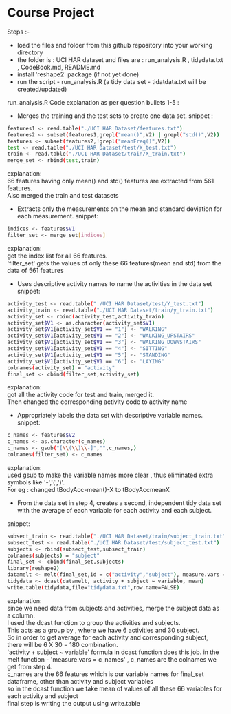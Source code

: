 Course Project
===================

Steps :-
* load the files and folder from this github repository into your working directory
* the folder is : UCI HAR dataset and files are : run_analysis.R , tidydata.txt , CodeBook.md, README.md
* install 'reshape2' package (if not yet done)
* run the script - run_analysis.R (a tidy  data set - tidatdata.txt will be created/updated)

run_analysis.R Code explanation as per question bullets 1-5 :


* Merges the training and the test sets to create one data set.
snippet : 
```sh
features1 <- read.table("./UCI HAR Dataset/features.txt")
features2 <- subset(features1,grepl("mean()",V2) | grepl("std()",V2))
features <- subset(features2,!grepl("meanFreq()",V2))
test <- read.table("./UCI HAR Dataset/test/X_test.txt")
train <- read.table("./UCI HAR Dataset/train/X_train.txt")
merge_set <- rbind(test,train)
```
explanation:   
66 features having only mean() and std() features are extracted from 561 features.  
Also merged the train and test datasets

* Extracts only the measurements on the mean and standard deviation for each measurement. 
snippet:
```sh
indices <- features$V1
filter_set <- merge_set[indices]
```
explanation:    
get the index list for all 66 features.  
'filter_set' gets the values of only these 66 features(mean and std) from the data of 561 features 

* Uses descriptive activity names to name the activities in the data set
snippet:
```sh
activity_test <- read.table("./UCI HAR Dataset/test/Y_test.txt")
activity_train <- read.table("./UCI HAR Dataset/train/y_train.txt")
activity_set <- rbind(activity_test,activity_train)
activity_set$V1 <- as.character(activity_set$V1)
activity_set$V1[activity_set$V1 == "1"] <- "WALKING"
activity_set$V1[activity_set$V1 == "2"] <- "WALKING_UPSTAIRS"
activity_set$V1[activity_set$V1 == "3"] <- "WALKING_DOWNSTAIRS"
activity_set$V1[activity_set$V1 == "4"] <- "SITTING"
activity_set$V1[activity_set$V1 == "5"] <- "STANDING"
activity_set$V1[activity_set$V1 == "6"] <- "LAYING"
colnames(activity_set) = "activity"
final_set <- cbind(filter_set,activity_set)
```
explanation:     
got all the activity code for test and train, merged it.  
Then changed the corresponding activity code to activity name

* Appropriately labels the data set with descriptive variable names.  
snippet:
```sh
c_names <- features$V2
c_names <- as.character(c_names)
c_names <- gsub("[\\(\\)\\-]","",c_names,)
colnames(filter_set) <- c_names
```
explanation:   
used gsub to make the variable names more clear , thus eliminated extra symbols like '-','(',')'.   
For eg : changed tBodyAcc-mean()-X to tBodyAccmeanX 

* From the data set in step 4, creates a second, independent tidy data set with the average of each variable for each activity and each subject.

snippet:
```sh
subsect_train <- read.table("./UCI HAR Dataset/train/subject_train.txt")
subsect_test <- read.table("./UCI HAR Dataset/test/subject_test.txt")
subjects <- rbind(subsect_test,subsect_train)
colnames(subjects) = "subject"
final_set <- cbind(final_set,subjects)
library(reshape2)
datamelt <- melt(final_set,id = c("activity","subject"), measure.vars = c_names)
tidydata <- dcast(datamelt, activity + subject ~ variable, mean)
write.table(tidydata,file="tidydata.txt",row.name=FALSE)
```
explanation:    
since we need data from subjects and activities, merge the subject data as a column.    
I used the dcast function to group the activities and subjects.    
This acts as a group by , where we have 6 activities and 30 subject.    
So in order to get average for each activity and corresponding subject, there will be 6 X 30 = 180 combination.   
'activity + subject ~ variable' formula in dcast function does this job.
in the melt function - 'measure.vars = c_names' , c_names are the colnames we get from step 4.     
c_names are the 66 features which is our variable names for final_set dataframe, other than activity and subject variables   
so in the dcast function we take mean of values of all these 66 variables for each activity and subject     
final step is writing the output using write.table

